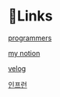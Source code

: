 # 🔗Links

[programmers](https://school.programmers.co.kr/learn/challenges?order=recent&levels=0%2C1&languages=javascript&page=3) 

[my notion](https://www.notion.so/a826397e2e16440996a911a1cff70e9a)

[velog](https://velog.io/@kiminn/posts)

[인프런](https://www.inflearn.com/user/courses?due=not_expired)
